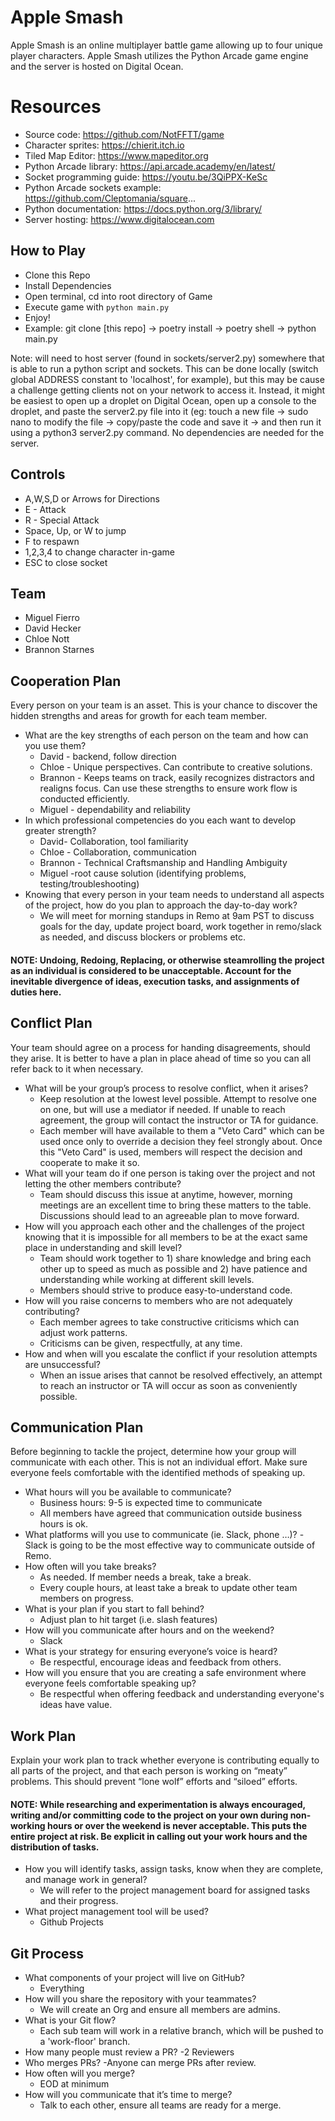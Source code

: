 # Apple Smash

Apple Smash is an online multiplayer battle game allowing up to four unique player characters. Apple Smash utilizes the Python Arcade game engine and the server is hosted on Digital Ocean.

# Resources

- Source code: https://github.com/NotFFTT/game
- Character sprites: https://chierit.itch.io
- Tiled Map Editor: https://www.mapeditor.org
- Python Arcade library: https://api.arcade.academy/en/latest/
- Socket programming guide: https://youtu.be/3QiPPX-KeSc
- Python Arcade sockets example: https://github.com/Cleptomania/square...
- Python documentation: https://docs.python.org/3/library/
- Server hosting: https://www.digitalocean.com

## How to Play

- Clone this Repo
- Install Dependencies
- Open terminal, cd into root directory of Game
- Execute game with ```python main.py```
- Enjoy!
- Example: git clone [this repo] -> poetry install -> poetry shell -> python main.py

Note: will need to host server (found in sockets/server2.py) somewhere that is able to run a python script and sockets. This can be done locally (switch global ADDRESS constant to 'localhost', for example), but this may be cause a challenge getting clients not on your network to access it. Instead, it might be easiest to open up a droplet on Digital Ocean, open up a console to the droplet, and paste the server2.py file into it (eg: touch a new file -> sudo nano to modify the file -> copy/paste the code and save it -> and then run it using a python3 server2.py command. No dependencies are needed for the server.

## Controls

- A,W,S,D or Arrows for Directions
- E - Attack
- R - Special Attack
- Space, Up, or W to jump
- F to respawn
- 1,2,3,4 to change character in-game
- ESC to close socket

## Team

- Miguel Fierro
- David Hecker
- Chloe Nott
- Brannon Starnes

## Cooperation Plan

Every person on your team is an asset. This is your chance to discover the hidden strengths and areas for growth for each team member.

- What are the key strengths of each person on the team and how can you use them?
  - David - backend, follow direction
  - Chloe - Unique perspectives. Can contribute to creative solutions.
  - Brannon - Keeps teams on track, easily recognizes distractors and realigns focus. Can use these strengths to ensure work flow is conducted efficiently. 
  - Miguel - dependability and reliability
- In which professional competencies do you each want to develop greater strength?
  - David- Collaboration, tool familiarity
  - Chloe - Collaboration, communication
  - Brannon - Technical Craftsmanship and  Handling Ambiguity
  - Miguel -root cause solution (identifying problems, testing/troubleshooting)
- Knowing that every person in your team needs to understand all aspects of the project, how do you plan to approach the day-to-day work?
  - We will meet for morning standups in Remo at 9am PST to discuss goals for the day, update project board, work together in remo/slack as needed, and discuss blockers or   problems etc.

#### NOTE: Undoing, Redoing, Replacing, or otherwise steamrolling the project as an individual is considered to be unacceptable. Account for the inevitable divergence of ideas, execution tasks, and assignments of duties here.

## Conflict Plan

Your team should agree on a process for handing disagreements, should they arise. It is better to have a plan in place ahead of time so you can all refer back to it when necessary.

- What will be your group’s process to resolve conflict, when it arises?
  - Keep resolution at the lowest level possible. Attempt to resolve one on one, but will use a mediator if needed. If unable to reach agreement, the group will contact the  instructor or TA for guidance. 
  - Each member will have available to them a "Veto Card" which can be used once only to override a decision they feel strongly about. Once this "Veto Card" is used, members will respect the decision and cooperate to make it so.
- What will your team do if one person is taking over the project and not letting the other members contribute?
  - Team should discuss this issue at anytime, however, morning meetings are an excellent time to bring these matters to the table. Discussions should lead to an agreeable plan to move forward. 
- How will you approach each other and the challenges of the project knowing that it is impossible for all members to be at the exact same place in understanding and skill level?
  - Team should work together to 1) share knowledge and bring each other up to speed as much as possible and 2) have patience and understanding while working at different skill levels.
  - Members should strive to produce easy-to-understand code.
- How will you raise concerns to members who are not adequately contributing?
  - Each member agrees to take constructive criticisms which can adjust work patterns. 
  - Criticisms can be given, respectfully, at any time. 
- How and when will you escalate the conflict if your resolution attempts are unsuccessful?
  - When an issue arises that cannot be resolved effectively, an attempt to reach an instructor or TA will occur as soon as conveniently possible.

## Communication Plan

Before beginning to tackle the project, determine how your group will communicate with each other. This is not an individual effort. Make sure everyone feels comfortable with the identified methods of speaking up.

- What hours will you be available to communicate?
  - Business hours: 9-5 is expected time to communicate
  - All members have agreed that communication outside business hours is ok.
- What platforms will you use to communicate (ie. Slack, phone …)?
  -Slack is going to be the most effective way to communicate outside of Remo.
- How often will you take breaks?
  - As needed. If member needs a break, take a break. 
  - Every couple hours, at least take a break to update other team members on progress.
- What is your plan if you start to fall behind?
  - Adjust plan to hit target (i.e. slash features)
- How will you communicate after hours and on the weekend?
  - Slack
- What is your strategy for ensuring everyone’s voice is heard?
  - Be respectful, encourage ideas and feedback from others.
- How will you ensure that you are creating a safe environment where everyone feels comfortable speaking up?
  - Be respectful when offering feedback and understanding everyone's ideas have value.

## Work Plan

Explain your work plan to track whether everyone is contributing equally to all parts of the project, and that each person is working on “meaty” problems. This should prevent “lone wolf” efforts and “siloed” efforts.

#### NOTE: While researching and experimentation is always encouraged, writing and/or committing code to the project on your own during non-working hours or over the weekend is never acceptable. This puts the entire project at risk. Be explicit in calling out your work hours and the distribution of tasks.

- How you will identify tasks, assign tasks, know when they are complete, and manage work in general?
  - We will refer to the project management board for assigned tasks and their progress.
- What project management tool will be used?
  - Github Projects

## Git Process

- What components of your project will live on GitHub?
  - Everything
- How will you share the repository with your teammates?
  - We will create an Org and ensure all members are admins.
- What is your Git flow?
  - Each sub team will work in a relative branch, which will be pushed to a 'work-floor' branch. 
- How many people must review a PR?
  -2 Reviewers 
- Who merges PRs?
  -Anyone can merge PRs after review.
- How often will you merge?
  - EOD at minimum
- How will you communicate that it’s time to merge?
  - Talk to each other, ensure all teams are ready for a merge.
